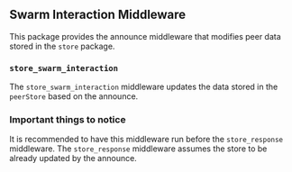 ## Swarm Interaction Middleware

This package provides the announce middleware that modifies peer data stored in the `store` package.

### `store_swarm_interaction`

The `store_swarm_interaction` middleware updates the data stored in the `peerStore` based on the announce.

### Important things to notice

It is recommended to have this middleware run before the `store_response` middleware.
The `store_response` middleware assumes the store to be already updated by the announce.